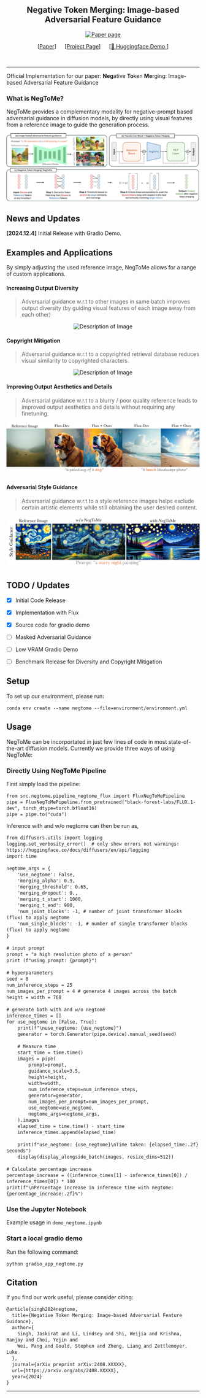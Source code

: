 <!-- <div align="center">
  <h1>Negative Token Merging: Image-based Adversarial Feature Guidance</h1>
  <p>Official Implementation for our paper: Negative Token Merging: Image-based Adversarial Feature Guidance
 </p>
</div>
<br> -->

<div align="center">
  
## Negative Token Merging: Image-based Adversarial Feature Guidance
  [![Paper page](https://huggingface.co/datasets/huggingface/badges/resolve/main/paper-page-md-dark.svg)](https://negtome.github.io/)

[[Paper](https://arxiv.org/abs/2405.01434)] &emsp; [[Project Page](https://negtome.github.io/)] &emsp;  [[🤗 Huggingface Demo ](https://negtome.github.io/)] 
<!-- [![Google Colab](https://colab.research.google.com/assets/colab-badge.svg)](https://negtome.github.io/)  -->
<br>
</div>


---


<!-- ## Negative Token Merging: Image-based Adversarial Feature Guidance -->

Official Implementation for our paper: 
**Neg**ative **To**ken **Me**rging: Image-based Adversarial Feature Guidance


### What is NegToMe?

NegToMe provides a complementary modality for negative-prompt based adversarial guidance in diffusion models, by directly using visual features from a reference image to guide the generation process. 

<div align="center">
  <img src="./docs/method-overview-v1.jpg" alt="Description of Image">
</div>

## News and Updates
**[2024.12.4]** Initial Release with Gradio Demo.

## Examples and Applications
By simply adjusting the used reference image, NegToMe allows for a range of custom applications.


#### Increasing Output Diversity
> Adversarial guidance w.r.t to other images in same batch improves output diversity (by guiding visual features of each image away from each other)
<div align="center">
  <img src="./docs/diversity-sdxl-v2.jpg" alt="Description of Image">
</div>


#### Copyright Mitigation
> Adversarial guidance w.r.t to a copyrighted retrieval database reduces visual similarity to copyrighted characters.
<div align="center">
  <img src="./docs/copyright-v1.jpg" alt="Description of Image">
</div>


#### Improving Output Aesthetics and Details
> Adversarial guidance w.r.t to a blurry / poor quality reference leads to improved output aesthetics and details without requiring any finetuning.
<div align="center">
  <img src="./docs/output-quality-v2.jpg" alt="Description of Image">
</div>


#### Adversarial Style Guidance
> Adversarial guidance w.r.t to a style reference images helps exclude certain artistic elements while still obtaining the user desired content. 
<div align="center">
  <img src="./docs/style-guidance-v1.jpg" alt="Description of Image">
</div>



## TODO / Updates
- [x] Initial Code Release
- [x] Implementation with Flux
- [x] Source code for gradio demo
- [ ] Masked Adversarial Guidance
- [ ] Low VRAM Gradio Demo
- [ ] Benchmark Release for Diversity and Copyright Mitigation


## Setup
To set up our environment, please run:

```
conda env create --name negtome --file=environment/environment.yml
```

## Usage
NegToMe can be incorportated in just few lines of code in most state-of-the-art diffusion models. Currently we provide three ways of using NegToMe:


### Directly Using NegToMe Pipeline
First simply load the pipeline:
```
from src.negtome.pipeline_negtome_flux import FluxNegToMePipeline
pipe = FluxNegToMePipeline.from_pretrained("black-forest-labs/FLUX.1-dev", torch_dtype=torch.bfloat16)
pipe = pipe.to("cuda")
```

Inference with and w/o negtome can then be run as,
```
from diffusers.utils import logging
logging.set_verbosity_error()  # only show errors not warnings: https://huggingface.co/docs/diffusers/en/api/logging
import time

negtome_args = {
    'use_negtome': False,
    'merging_alpha': 0.9,
    'merging_threshold': 0.65,
    'merging_dropout': 0.,
    'merging_t_start': 1000,
    'merging_t_end': 900,
    'num_joint_blocks': -1, # number of joint transformer blocks (flux) to apply negtome
    'num_single_blocks': -1, # number of single transformer blocks (flux) to apply negtome
}

# input prompt 
prompt = "a high resolution photo of a person"
print (f"using prompt: {prompt}")

# hyperparameters
seed = 0 
num_inference_steps = 25
num_images_per_prompt = 4 # generate 4 images across the batch
height = width = 768 

# generate both with and w/o negtome
inference_times = []
for use_negtome in [False, True]:
    print(f"\nuse_negtome: {use_negtome}")
    generator = torch.Generator(pipe.device).manual_seed(seed)
    
    # Measure time
    start_time = time.time()
    images = pipe(
        prompt=prompt,
        guidance_scale=3.5,
        height=height,
        width=width,
        num_inference_steps=num_inference_steps,
        generator=generator,
        num_images_per_prompt=num_images_per_prompt,
        use_negtome=use_negtome,
        negtome_args=negtome_args,
    ).images
    elapsed_time = time.time() - start_time
    inference_times.append(elapsed_time)
    
    print(f"use_negtome: {use_negtome}\nTime taken: {elapsed_time:.2f} seconds")
    display(display_alongside_batch(images, resize_dims=512))

# Calculate percentage increase
percentage_increase = ((inference_times[1] - inference_times[0]) / inference_times[0]) * 100
print(f"\nPercentage increase in inference time with negtome: {percentage_increase:.2f}%")
```


### Use the Jupyter Notebook
Example usage in ```demo_negtome.ipynb```

### Start a local gradio demo
Run the following command:
```
python gradio_app_negtome.py
```



## Citation
If you find our work useful, please consider citing:
```
@article{singh2024negtome,
  title={Negative Token Merging: Image-based Adversarial Feature Guidance},
  author={
    Singh, Jaskirat and Li, Lindsey and Shi, Weijia and Krishna, Ranjay and Choi, Yejin and 
    Wei, Pang and Gould, Stephen and Zheng, Liang and Zettlemoyer, Luke
  },
  journal={arXiv preprint arXiv:2408.XXXXX}, 
  url={https://arxiv.org/abs/2408.XXXXX},
  year={2024}
}
```

---

